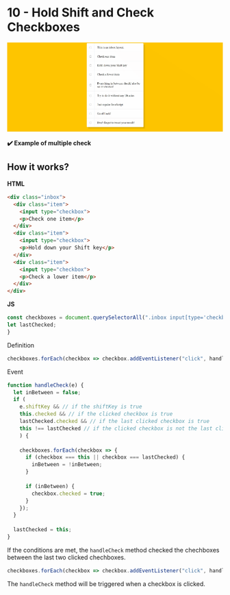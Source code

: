 # 10 - Hold Shift and Check Checkboxes

![](https://github.com/erhanersoz/JavaScript30/blob/master/Screenshots/demo_10.gif?raw=true)

**:heavy_check_mark: Example of multiple check**

## How it works?

**HTML**

```html
<div class="inbox">
  <div class="item">
    <input type="checkbox">
    <p>Check one item</p>
  </div>
  <div class="item">
    <input type="checkbox">
    <p>Hold down your Shift key</p>
  </div>
  <div class="item">
    <input type="checkbox">
    <p>Check a lower item</p>
  </div>
</div>
```

**JS**

```js
const checkboxes = document.querySelectorAll(".inbox input[type='checkbox']");
let lastChecked;
}
```
Definition

```js
checkboxes.forEach(checkbox => checkbox.addEventListener("click", handleCheck));
```
Event

```js
function handleCheck(e) {
  let inBetween = false;
  if (
    e.shiftKey && // if the shiftKey is true
    this.checked && // if the clicked checkbox is true
    lastChecked.checked && // if the last clicked checkbox is true
    this !== lastChecked // if the clicked checkbox is not the last clicked checkbox
    ) {

    checkboxes.forEach(checkbox => {
      if (checkbox === this || checkbox === lastChecked) {
        inBetween = !inBetween;
      }

      if (inBetween) {
        checkbox.checked = true;
      }
    });
  }

  lastChecked = this;
}
```
If the conditions are met, the `handleCheck` method checked the chechboxes between the last two clicked chechboxes.

```js
checkboxes.forEach(checkbox => checkbox.addEventListener("click", handleCheck));
```
The `handleCheck` method will be triggered when a checkbox is clicked.

